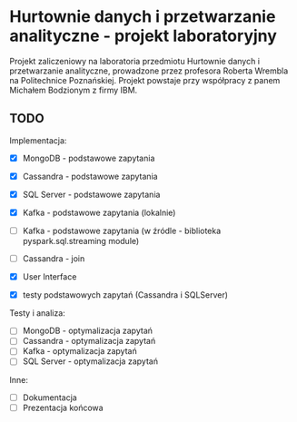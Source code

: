 # Hurtownie danych i przetwarzanie analityczne - projekt laboratoryjny

Projekt zaliczeniowy na laboratoria przedmiotu Hurtownie danych i przetwarzanie analityczne, prowadzone przez profesora Roberta Wrembla na Politechnice Poznańskiej. Projekt powstaje przy współpracy z panem Michałem Bodzionym z firmy IBM.


## TODO
Implementacja:
- [X] MongoDB - podstawowe zapytania
- [X] Cassandra - podstawowe zapytania
- [X] SQL Server - podstawowe zapytania

- [X] Kafka - podstawowe zapytania (lokalnie)
- [ ] Kafka - podstawowe zapytania (w źródle - biblioteka pyspark.sql.streaming module)
- [ ] Cassandra - join 
- [X] User Interface
- [X] testy podstawowych zapytań (Cassandra i SQLServer)

Testy i analiza:
- [ ] MongoDB - optymalizacja zapytań
- [ ] Cassandra - optymalizacja zapytań
- [ ] Kafka - optymalizacja zapytań
- [ ] SQL Server - optymalizacja zapytań

Inne:
- [ ] Dokumentacja
- [ ] Prezentacja końcowa
